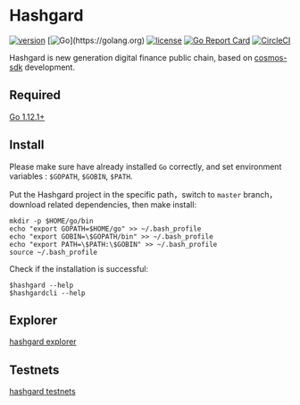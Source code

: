 # Hashgard

[![version](https://img.shields.io/github/tag/hashgard/hashgard.svg)](https://github.com/hashgard/hashgard/releases/latest)
[![Go](https://img.shields.io/badge/golang-%3E%3D1.12.1-green.svg?style=flat-square")](https://golang.org)
[![license](https://img.shields.io/github/license/hashgard/hashgard.svg)](https://github.com/hashgard/hashgard/blob/master/LICENSE)
[![Go Report Card](https://goreportcard.com/badge/github.com/hashgard/hashgard)](https://goreportcard.com/report/github.com/hashgard/hashgard)
[![CircleCI](https://circleci.com/gh/hashgard/hashgard/tree/master.svg?style=shield)](https://circleci.com/gh/hashgard/hashgard/tree/master)

Hashgard is new generation digital finance public chain, based on [cosmos-sdk](https://github.com/cosmos/cosmos-sdk) development.

## Required
[Go 1.12.1+](https://golang.org/dl/)

## Install
Please make sure have already installed `Go` correctly, and set environment variables : `$GOPATH`, `$GOBIN`, `$PATH`.

Put the Hashgard project in the specific path，switch to `master` branch，download related dependencies, then make install:
```
mkdir -p $HOME/go/bin
echo "export GOPATH=$HOME/go" >> ~/.bash_profile
echo "export GOBIN=\$GOPATH/bin" >> ~/.bash_profile
echo "export PATH=\$PATH:\$GOBIN" >> ~/.bash_profile
source ~/.bash_profile
```

Check if the installation is successful:
```
$hashgard --help
$hashgardcli --help
```

## Explorer
[hashgard explorer](https://github.com/hashgard/gardplorer)

## Testnets
[hashgard testnets](https://github.com/hashgard/testnets)